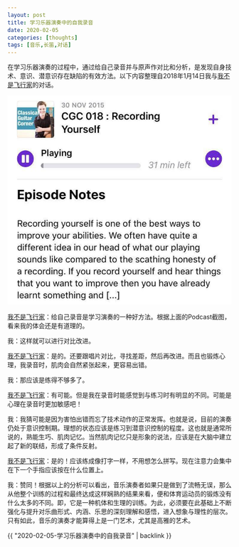 ```yaml
---
layout: post
title: 学习乐器演奏中的自我录音
date: 2020-02-05
categories: [thoughts]
tags: [音乐,长笛,对话]
---
```


在学习乐器演奏的过程中，通过给自己录音并与原声作对比和分析，是发现自身技术、意识、潜意识存在缺陷的有效方法。以下内容整理自2018年1月14日我与[我不是飞行家](https://www.douban.com/people/58073966/)的对话。

![](/figures/p69771707.jpg)

[我不是飞行家](https://www.douban.com/people/58073966/)：给自己录音是学习演奏的一种好方法。根据上面的Podcast截图，看来我的体会还是有道理的。

我：这样就可以进行对比改进。

[我不是飞行家](https://www.douban.com/people/58073966/)：是的。还要跟唱片对比，寻找差距，然后再改进。而且也锻炼心理，我录音时，肌肉会自然紧张起来，更容易出错。

我：那应该是练得不够多了。

[我不是飞行家](https://www.douban.com/people/58073966/)：有可能。但是我在录音时能感觉到与练习时有明显的不同。可能是心理在录音时更加敏感吧！

我：我猜可能是因为害怕出错而忘了技术动作的正常发挥。也就是说，目前的演奏仍处于意识控制期。理想的状态应该是练习到潜意识控制的程度。这也就是通常所说的，熟能生巧、肌肉记忆。当然肌肉记忆只是形象的说法，应该是在大脑中建立起了新的联结，形成了条件反射。

[我不是飞行家](https://www.douban.com/people/58073966/)：是的！应该练成像打字一样，不用想怎么拼写。现在注意力会集中在下一个手指应该按在什么位置上。

我：赞同！根据以上的分析可以看出，音乐演奏者如果只是做到了流畅无误，那么从他整个训练的过程和最终达成这样娴熟的结果来看，便和体育运动员的锻炼没有什么太多的不同。即，它是一种机体和生理的训练。为此，必须要在此基础上不断强化与提升对乐曲形式、内涵、乐思的深刻理解和感悟，进入想象与理性的层次。只有如此，音乐的演奏才能算得上是一门艺术，尤其是高雅的艺术。

{{ "2020-02-05-学习乐器演奏中的自我录音" | backlink }}
